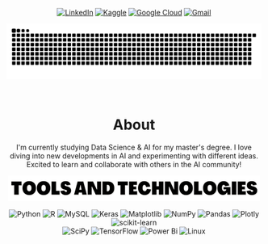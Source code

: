 <div align="center">


    
<!--Socials-->

[![LinkedIn](https://img.shields.io/badge/LinkedIn-%230077B5.svg?logo=linkedin&logoColor=white)](https://www.linkedin.com/in/abhaysharma38/) 
[![Kaggle](https://img.shields.io/badge/Kaggle-035a7d?logo=kaggle&logoColor=white)](https://www.kaggle.com/abhaysharma38) 
[![Google Cloud](https://img.shields.io/badge/GoogleCloud-%234285F4.svg?logo=google-cloud&logoColor=white)](https://www.cloudskillsboost.google/public_profiles/fda08af0-73d6-46fc-a5c2-dbc31cea2e82) 
[![Gmail](https://img.shields.io/badge/Gmail-D14836?logo=gmail&logoColor=white)](dreamermyst@gmail.com) 

<!--Socials End-->

<!--Snake Contribution Graph-->    
    
![𝙶𝚒𝚝𝚑𝚞𝚋 𝙲𝚘𝚗𝚝𝚛𝚒𝚋𝚞𝚝𝚒𝚘𝚗 𝙶𝚛𝚊𝚙𝚑](/contributiongrid.svg)
    
<br/>
    
<!--Snake Contribution Graph Ends--> 
 
    
<!--About-->

<h1> About </h1> 
 <p> 
    I'm currently studying Data Science & AI for my master's degree. I love diving into new developments in AI and experimenting with different ideas. Excited to learn and collaborate with others in the AI community!

<!--About Ends-->
    
    

<!--Tools & Tech-->
<div></div>
<img alt="Tools & Technologies" height="50" src="/assets/languages/tools.png" />    
<div></div>

![Python](https://img.shields.io/badge/python-3670A0?style=plastic&logo=python&logoColor=ffdd54) ![R](https://img.shields.io/badge/r-%23276DC3.svg?style=plastic&logo=r&logoColor=white) ![MySQL](https://img.shields.io/badge/mysql-%2300f.svg?style=plastic&logo=mysql&logoColor=white) ![Keras](https://img.shields.io/badge/Keras-%23D00000.svg?style=plastic&logo=Keras&logoColor=white) ![Matplotlib](https://img.shields.io/badge/Matplotlib-%23ffffff.svg?style=plastic&logo=Matplotlib&logoColor=black) ![NumPy](https://img.shields.io/badge/numpy-%23013243.svg?style=plastic&logo=numpy&logoColor=white) ![Pandas](https://img.shields.io/badge/pandas-%23150458.svg?style=plastic&logo=pandas&logoColor=white) ![Plotly](https://img.shields.io/badge/Plotly-%233F4F75.svg?style=plastic&logo=plotly&logoColor=white) ![scikit-learn](https://img.shields.io/badge/scikit--learn-%23F7931E.svg?style=plastic&logo=scikit-learn&logoColor=white) </br>![SciPy](https://img.shields.io/badge/SciPy-%230C55A5.svg?style=plastic&logo=scipy&logoColor=%white) ![TensorFlow](https://img.shields.io/badge/TensorFlow-%23FF6F00.svg?style=plastic&logo=TensorFlow&logoColor=white) ![Power Bi](https://img.shields.io/badge/power_bi-F2C811?style=plastic&logo=powerbi&logoColor=black) ![Linux](https://img.shields.io/badge/Linux-FCC624?style=plastic&logo=linux&logoColor=black)

<!--Tools & Tech End-->    
    
    

<!--Repositories End-->
